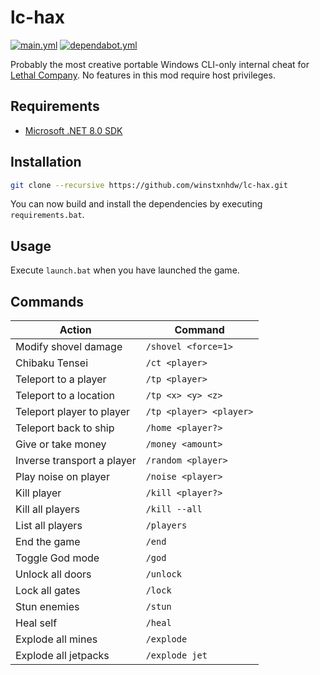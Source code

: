 # lc-hax

[![main.yml](https://github.com/winstxnhdw/lc-hax/actions/workflows/main.yml/badge.svg)](https://github.com/winstxnhdw/lc-hax/actions/workflows/main.yml)
[![dependabot.yml](https://github.com/winstxnhdw/lc-hax/actions/workflows/dependabot.yml/badge.svg)](https://github.com/winstxnhdw/lc-hax/actions/workflows/dependabot.yml)

Probably the most creative portable Windows CLI-only internal cheat for [Lethal Company](https://en.wikipedia.org/wiki/Lethal_Company). No features in this mod require host privileges.

## Requirements

- [Microsoft .NET 8.0 SDK](https://dotnet.microsoft.com/en-us/download)

## Installation

```bash
git clone --recursive https://github.com/winstxnhdw/lc-hax.git
```

You can now build and install the dependencies by executing `requirements.bat`.

## Usage

Execute `launch.bat` when you have launched the game.

## Commands

| Action                     | Command                 |
| -------------------------- | ----------------------- |
| Modify shovel damage       | `/shovel <force=1>`     |
| Chibaku Tensei             | `/ct <player>`          |
| Teleport to a player       | `/tp <player>`          |
| Teleport to a location     | `/tp <x> <y> <z>`       |
| Teleport player to player  | `/tp <player> <player>` |
| Teleport back to ship      | `/home <player?>`       |
| Give or take money         | `/money <amount>`       |
| Inverse transport a player | `/random <player>`      |
| Play noise on player       | `/noise <player>`       |
| Kill player                | `/kill <player?>`       |
| Kill all players           | `/kill --all`           |
| List all players           | `/players`              |
| End the game               | `/end`                  |
| Toggle God mode            | `/god`                  |
| Unlock all doors           | `/unlock`               |
| Lock all gates             | `/lock`                 |
| Stun enemies               | `/stun`                 |
| Heal self                  | `/heal`                 |
| Explode all mines          | `/explode`              |
| Explode all jetpacks       | `/explode jet`          |
